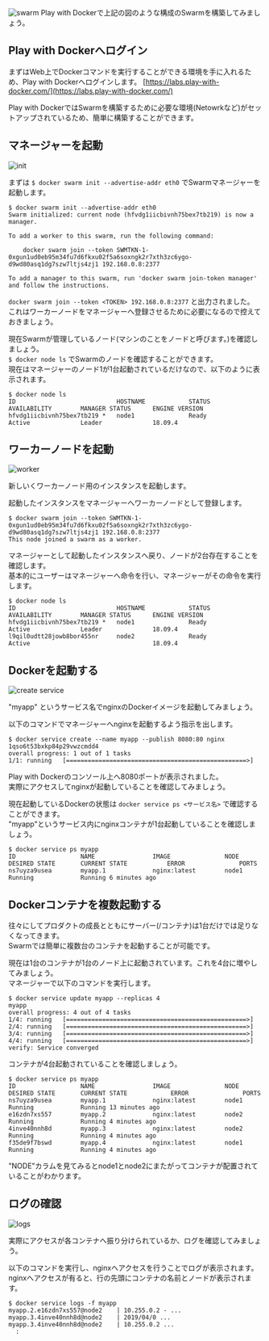 ![swarm](imgs/swarm.png)
Play with Dockerで上記の図のような構成のSwarmを構築してみましょう。

## Play with Dockerへログイン
まずはWeb上でDockerコマンドを実行することができる環境を手に入れるため、Play with Dockerへログインします。
[https://labs.play-with-docker.com/](https://labs.play-with-docker.com/)

Play with DockerではSwarmを構築するために必要な環境(Netowrkなど)がセットアップされているため、簡単に構築することができます。

## マネージャーを起動
![init](imgs/swarm-init.png)

まずは `$ docker swarm init --advertise-addr eth0` でSwarmマネージャーを起動します。
```console
$ docker swarm init --advertise-addr eth0
Swarm initialized: current node (hfvdg1iicbivnh75bex7tb219) is now a manager.

To add a worker to this swarm, run the following command:

    docker swarm join --token SWMTKN-1-0xgun1ud0eb95m34fu7d6fkxu02f5a6soxngk2r7xth3zc6ygo-d9wd80asq1dg7szw7ltjs4zj1 192.168.0.8:2377

To add a manager to this swarm, run 'docker swarm join-token manager' and follow the instructions.
```

`docker swarm join --token <TOKEN> 192.168.0.8:2377` と出力されました。  
これはワーカーノードをマネージャーへ登録させるために必要になるので控えておきましょう。

現在Swarmが管理しているノード(マシンのことをノードと呼びます。)を確認しましょう。  
`$ docker node ls` でSwarmのノードを確認することができます。  
現在はマネージャーのノード1が1台起動されているだけなので、以下のように表示されます。
```console
$ docker node ls
ID                            HOSTNAME            STATUS              AVAILABILITY        MANAGER STATUS      ENGINE VERSION
hfvdg1iicbivnh75bex7tb219 *   node1               Ready               Active              Leader              18.09.4
```

## ワーカーノードを起動
![worker](imgs/swarm-worker.png)

新しいくワーカーノード用のインスタンスを起動します。  

起動したインスタンスをマネージャーへワーカーノードとして登録します。

```console
$ docker swarm join --token SWMTKN-1-0xgun1ud0eb95m34fu7d6fkxu02f5a6soxngk2r7xth3zc6ygo-d9wd80asq1dg7szw7ltjs4zj1 192.168.0.8:2377
This node joined a swarm as a worker.
```

マネージャーとして起動したインスタンスへ戻り、ノードが2台存在することを確認します。  
基本的にユーザーはマネージャーへ命令を行い、マネージャーがその命令を実行します。
```
$ docker node ls
ID                            HOSTNAME            STATUS              AVAILABILITY        MANAGER STATUS      ENGINE VERSION
hfvdg1iicbivnh75bex7tb219 *   node1               Ready               Active              Leader              18.09.4
l9qil0udtt28jowb8bor455nr     node2               Ready               Active                                  18.09.4
```

## Dockerを起動する
![create service](imgs/swarm-create.png)

"myapp" というサービス名でnginxのDockerイメージを起動してみましょう。

以下のコマンドでマネージャーへnginxを起動するよう指示を出します。
```console
$ docker service create --name myapp --publish 8080:80 nginx
1qso6t53bxkp84p29vwzcmdd4
overall progress: 1 out of 1 tasks
1/1: running   [==================================================>]
```

Play with Dockerのコンソール上へ8080ポートが表示されました。  
実際にアクセスしてnginxが起動していることを確認してみましょう。  

現在起動しているDockerの状態は `docker service ps <サービス名>` で確認することができます。  
"myapp"というサービス内にnginxコンテナが1台起動していることを確認しましょう。
```console
$ docker service ps myapp
ID                  NAME                IMAGE               NODE                DESIRED STATE       CURRENT STATE           ERROR               PORTS
ns7uyza9usea        myapp.1             nginx:latest        node1               Running             Running 6 minutes ago
```

## Dockerコンテナを複数起動する
往々にしてプロダクトの成長とともにサーバー(/コンテナ)は1台だけでは足りなくなってきます。  
Swarmでは簡単に複数台のコンテナを起動することが可能です。

現在は1台のコンテナが1台のノード上に起動されています。これを4台に増やしてみましょう。  
マネージャーで以下のコマンドを実行します。
```console
$ docker service update myapp --replicas 4
myapp
overall progress: 4 out of 4 tasks
1/4: running   [==================================================>]
2/4: running   [==================================================>]
3/4: running   [==================================================>]
4/4: running   [==================================================>]
verify: Service converged
```

コンテナが4台起動されていることを確認しましょう。  
```console
$ docker service ps myapp
ID                  NAME                IMAGE               NODE                DESIRED STATE       CURRENT STATE            ERROR               PORTS
ns7uyza9usea        myapp.1             nginx:latest        node1               Running             Running 13 minutes ago
e16zdn7xs557        myapp.2             nginx:latest        node2               Running             Running 4 minutes ago
4inve40nnh8d        myapp.3             nginx:latest        node2               Running             Running 4 minutes ago
f35de9f7bswd        myapp.4             nginx:latest        node1               Running             Running 4 minutes ago
```

"NODE"カラムを見てみるとnode1とnode2にまたがってコンテナが配置されていることがわかります。

## ログの確認
![logs](imgs/swarm-logs.png)

実際にアクセスが各コンテナへ振り分けられているか、ログを確認してみましょう。

以下のコマンドを実行し、nginxへアクセスを行うことでログが表示されます。  
nginxへアクセスが有ると、行の先頭にコンテナの名前とノードが表示されます。
```console
$ docker service logs -f myapp
myapp.2.e16zdn7xs557@node2    | 10.255.0.2 - ...
myapp.3.4inve40nnh8d@node2    | 2019/04/0 ...
myapp.3.4inve40nnh8d@node2    | 10.255.0.2 ...
  :
```
